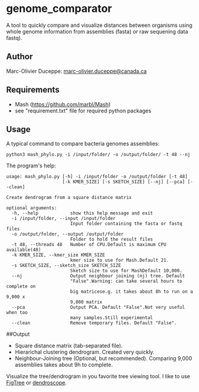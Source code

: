 # genome_comparator
A tool to quickly compare and visualize distances between organisms using whole genome information from assemblies
(fasta) or raw sequening data fastq).


## Author
Marc-Olivier Duceppe: marc-olivier.duceppe@canada.ca

## Requirements
* Mash (https://github.com/marbl/Mash)
* see "requirement.txt" file for required python packages

## Usage
A typical command to compare bacteria genomes assemblies:
```
python3 mash_phylo.py -i /input/folder/ -o /output/folder/ -t 48 --nj 
```
The program's help:
```
usage: mash_phylo.py [-h] -i /input/folder -o /output/folder [-t 48]
                     [-k KMER_SIZE] [-s SKETCH_SIZE] [--nj] [--pca] [--clean]

Create dendrogram from a square distance matrix

optional arguments:
  -h, --help            show this help message and exit
  -i /input/folder, --input /input/folder
                        Input folder containing the fasta or fastq files
  -o /output/folder, --output /output/folder
                        Folder to hold the result files
  -t 48, --threads 48   Number of CPU.Default is maximum CPU available(48)
  -k KMER_SIZE, --kmer_size KMER_SIZE
                        kmer size to use for Mash.Default 21.
  -s SKETCH_SIZE, --sketch_size SKETCH_SIZE
                        Sketch size to use for MashDefault 10,000.
  --nj                  Output neighbour joining (nj) tree. Default
                        "False".Warning: can take several hours to complete on
                        big matricese.g. it takes about 8h to run on a 9,000 x
                        9,000 matrix
  --pca                 Output PCA. Default "False".Not very useful when too
                        many samples.Still experimental
  --clean               Remove temporary files. Default "False".
```

##Output

* Square distance matrix (tab-separated file).
* Hierarichal clustering dendrogram. Created very quickly.
* Neighbour-Joining tree (Optional, but recommended). Comparing 9,000 assemblies takes about 9h to complete.

Visualize the tree/dendrogram in you favorite tree viewing tool. I like to use 
[FigTree](http://tree.bio.ed.ac.uk/software/figtree/) or 
[dendroscope](http://ab.inf.uni-tuebingen.de/software/dendroscope/welcome.html).
